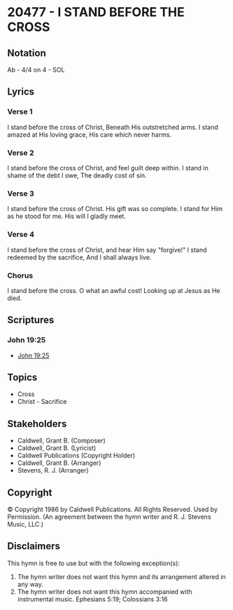 # 20477 - I STAND BEFORE THE CROSS

## Notation

Ab - 4/4 on 4 - SOL

## Lyrics

### Verse 1

I stand before the cross of Christ, Beneath His outstretched arms. I stand amazed at His loving grace, His care which never harms.

### Verse 2

I stand before the cross of Christ, and feel guilt deep within. I stand in shame of the debt I owe, The deadly cost of sin.

### Verse 3

I stand before the cross of Christ. His gift was so complete. I stand for Him as he stood for me. His will I gladly meet.

### Verse 4

I stand before the cross of Christ, and hear Him say "forgive!" I stand redeemed by the sacrifice, And I shall always live.

### Chorus

I stand before the cross. O what an awful cost! Looking up at Jesus as He died.


## Scriptures

### John 19:25

- [John 19:25](https://www.biblegateway.com/passage/?search=John%2019%3A25)


## Topics

- Cross
- Christ - Sacrifice

## Stakeholders

- Caldwell, Grant B. (Composer)
- Caldwell, Grant B. (Lyricist)
- Caldwell Publications (Copyright Holder)
- Caldwell, Grant B. (Arranger)
- Stevens, R. J. (Arranger)

## Copyright

© Copyright 1986 by Caldwell Publications. All Rights Reserved. Used by Permission.
(An agreement between the hymn writer and R. J. Stevens Music, LLC.)

## Disclaimers

This hymn is free to use but with the following exception(s):
1. The hymn writer does not want this hymn and its arrangement altered in any way.
2. The hymn writer does not want this hymn accompanied with instrumental music.
Ephesians 5:19; Colossians 3:16

